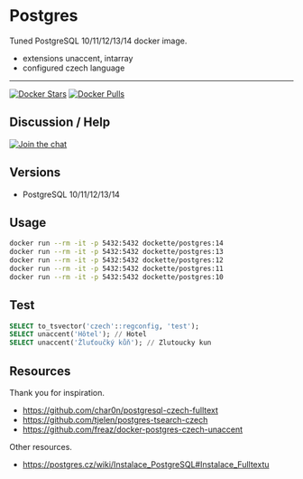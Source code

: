 # Postgres

Tuned PostgreSQL 10/11/12/13/14 docker image.

- extensions unaccent, intarray
- configured czech language

-----

[![Docker Stars](https://img.shields.io/docker/stars/dockette/postgres.svg?style=flat)](https://hub.docker.com/r/dockette/postgres/)
[![Docker Pulls](https://img.shields.io/docker/pulls/dockette/postgres.svg?style=flat)](https://hub.docker.com/r/dockette/postgres/)

## Discussion / Help

[![Join the chat](https://img.shields.io/gitter/room/dockette/dockette.svg?style=flat-square)](https://gitter.im/dockette/dockette?utm_source=badge&utm_medium=badge&utm_campaign=pr-badge&utm_content=badge)

## Versions

- PostgreSQL 10/11/12/13/14

## Usage

```sh
docker run --rm -it -p 5432:5432 dockette/postgres:14
docker run --rm -it -p 5432:5432 dockette/postgres:13
docker run --rm -it -p 5432:5432 dockette/postgres:12
docker run --rm -it -p 5432:5432 dockette/postgres:11
docker run --rm -it -p 5432:5432 dockette/postgres:10
```

## Test

```sql
SELECT to_tsvector('czech'::regconfig, 'test'); 
SELECT unaccent('Hôtel'); // Hotel
SELECT unaccent('Žluťoučký kůň'); // Zlutoucky kun 
```

## Resources

Thank you for inspiration.

- https://github.com/char0n/postgresql-czech-fulltext
- https://github.com/tjelen/postgres-tsearch-czech
- https://github.com/freaz/docker-postgres-czech-unaccent

Other resources.

- https://postgres.cz/wiki/Instalace_PostgreSQL#Instalace_Fulltextu
